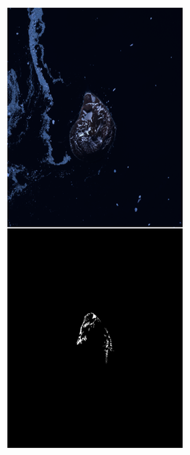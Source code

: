 
<img src='Exp/A.png' width=400 height = 500> <img src='Exp/B.png'  width=400 height =500> 
<br><br><br>



